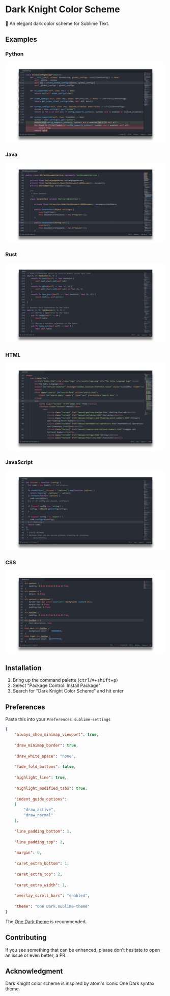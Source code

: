 # Dark Knight Color Scheme

🎨 An elegant dark color scheme for Sublime Text.


## Examples

### Python

![Python](screenshots/python.png)

### Java

![Java](screenshots/java.png)

### Rust

![Rust](screenshots/rust.png)

### HTML

![HTML](screenshots/html.png)

### JavaScript

![JavaScript](screenshots/javascript.png)

### CSS

![CSS](screenshots/css.png)

## Installation

1. Bring up the command palette (<kbd>ctrl</kbd>/<kbd>⌘</kbd>+<kbd>shift</kbd>+<kbd>p</kbd>)
2. Select "Package Control: Install Package"
3. Search for "Dark Knight Color Scheme" and hit enter

## Preferences

Paste this into your `Preferences.sublime-settings`

```json
{
    "always_show_minimap_viewport": true,

    "draw_minimap_border": true,

    "draw_white_space": "none",

    "fade_fold_buttons": false,

    "highlight_line": true,

    "highlight_modified_tabs": true,

    "indent_guide_options":
    [
        "draw_active",
        "draw_normal"
    ],

    "line_padding_bottom": 1,

    "line_padding_top": 2,

    "margin": 0,
    
    "caret_extra_bottom": 1,
    
	"caret_extra_top": 2,
    
	"caret_extra_width": 1,
    
    "overlay_scroll_bars": "enabled",

    "theme": "One Dark.sublime-theme"
}
```

The [One Dark theme](https://packagecontrol.io/packages/Theme%20-%20One%20Dark) is recommended.

## Contributing

If you see something that can be enhanced, please don't hesitate to open an issue or even better, a PR.

## Acknowledgment

Dark Knight color scheme is inspired by atom's iconic One Dark syntax theme.
